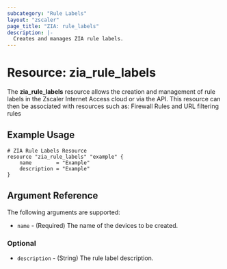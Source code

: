 ```yaml
---
subcategory: "Rule Labels"
layout: "zscaler"
page_title: "ZIA: rule_labels"
description: |-
  Creates and manages ZIA rule labels.
---
```


# Resource: zia_rule_labels

The **zia_rule_labels** resource allows the creation and management of rule labels in the Zscaler Internet Access cloud or via the API. This resource can then be associated with resources such as: Firewall Rules and URL filtering rules

## Example Usage

```hcl
# ZIA Rule Labels Resource
resource "zia_rule_labels" "example" {
    name        = "Example"
    description = "Example"
}
```

## Argument Reference

The following arguments are supported:

* `name` - (Required) The name of the devices to be created.

### Optional

* `description` - (String) The rule label description.
